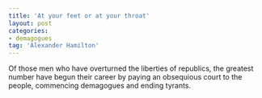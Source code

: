 ```yaml
---
title: 'At your feet or at your throat'
layout: post
categories:
- demagogues
tag: 'Alexander Hamilton'
---
```


Of those men who have overturned the liberties of republics, the greatest number have begun their career by paying an obsequious court to the people, commencing demagogues and ending tyrants.